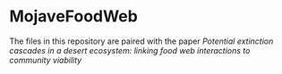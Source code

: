 # MojaveFoodWeb
The files in this repository are paired with the paper _Potential extinction cascades in a desert ecosystem: linking food web interactions to community viability_
